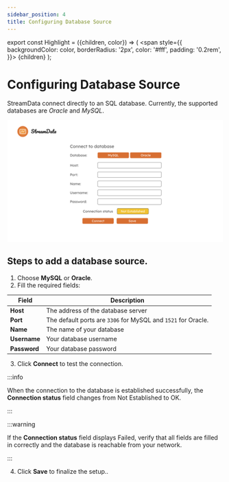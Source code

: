 ```yaml
---
sidebar_position: 4
title: Configuring Database Source
---
```

export const Highlight = ({children, color}) => (
  <span
    style={{
      backgroundColor: color,
      borderRadius: '2px',
      color: '#fff',
      padding: '0.2rem',
    }}>
    {children}
  </span>
);

# Configuring Database Source

StreamData connect directly to an SQL database. Currently, the supported databases are *Oracle* and *MySQL*.

![Database configuration window](/connect-sql.png)

## Steps to add a database source.
1. Choose **MySQL** or **Oracle**.
2. Fill the required fields:
   
| Field           | Description |
| --------------- | ----------- |
| **Host**        | The address of the database server |
| **Port**        | The default ports are `3306` for MySQL and `1521` for Oracle. |
| **Name**        | The name of your database |
| **Username**    | Your database username |
| **Password**    | Your database password |

3. Click **Connect** to test the connection.

:::info

When the connection to the database is established successfully, the **Connection status** field changes from <Highlight color="#f1c232">Not Established</Highlight> to <Highlight color="#6aa84f">OK</Highlight>.

:::

:::warning

If the **Connection status** field displays <Highlight color="#cc0000">Failed</Highlight>, verify that all fields are filled in correctly and the database is reachable from your network.

:::   

4. Click **Save** to finalize the setup..